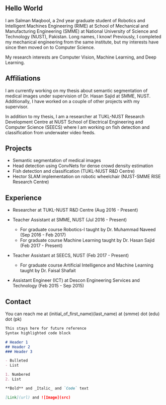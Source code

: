## Hello World

I am Salman Maqbool, a 2nd year graduate student of Robotics and Intelligent Machines Engineering (RIME) at School of Mechanical and Manufacturing Engineering (SMME) at National University of Science and Technology (NUST), Pakistan. Long names, I know! Previously, I completed my mechanical engineering from the same institute, but my interests have since then moved on to Computer Science.

My research interests are Computer Vision, Machine Learning, and Deep Learning.

## Affiliations

I am currently working on my thesis about semantic segmentation of medical images under supervision of Dr. Hasan Sajid at SMME, NUST. Additionally, I have worked on a couple of other projects with my supervisor.

In addition to my thesis, I am a researcher at TUKL-NUST Research Development Centre at NUST School of Electrical Engineering and Computer Science (SEECS) where I am working on fish detection and classification from underwater video feeds.

## Projects

- Semantic segmentation of medical images
- Head detection using ConvNets for dense crowd density estimation
- Fish detection and classification (TUKL-NUST R&D Centre)
- Hector SLAM implementation on robotic wheelchair (NUST-SMME RISE Research Centre)

## Experience

- Researcher at TUKL-NUST R&D Centre (Aug 2016 - Present)

- Teacher Assistant at SMME, NUST (Jul 2016 - Present)
  - For graduate course Robotics-I taught by Dr. Muhammad Naveed (Sep 2016 - Feb 2017)
  - For graduate course Machine Learning taught by Dr. Hasan Sajid (Feb 2017 - Present)
- Teacher Assistant at SEECS, NUST (Feb 2017 - Present)
  - For graduate course Artificial Intelligence and Machine Learning taught by Dr. Faisal Shafait
- Assistant Engineer (ICT) at Descon Engineering Services and Technology (Feb 2015 - Sep 2015)

## Contact

You can reach me at (initial_of_first_name)(last_name) at (smme) dot (edu) dot (pk)

```markdown
This stays here for future reference
Syntax highlighted code block

# Header 1
## Header 2
### Header 3

- Bulleted
- List

1. Numbered
2. List

**Bold** and _Italic_ and `Code` text

[Link](url) and ![Image](src)
```
